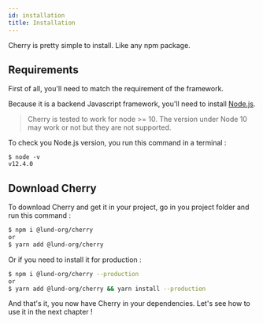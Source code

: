 ```yaml
---
id: installation
title: Installation
---
```


Cherry is pretty simple to install. Like any npm package.

## Requirements

First of all, you'll need to match the requirement of the framework.

Because it is a backend Javascript framework, you'll need to install [Node.js](https://nodejs.org/en/download/).
> Cherry is tested to work for node >= 10.
> The version under Node 10 may work or not but they are not supported.

To check you Node.js version, you run this command in a terminal :

```
$ node -v
v12.4.0
```


## Download Cherry

To download Cherry and get it in your project, go in you project folder and run this command :

```bash
$ npm i @lund-org/cherry
or
$ yarn add @lund-org/cherry
```

Or if you need to install it for production :

```bash
$ npm i @lund-org/cherry --production
or
$ yarn add @lund-org/cherry && yarn install --production
```

And that's it, you now have Cherry in your dependencies. Let's see how to use it in the next chapter !
